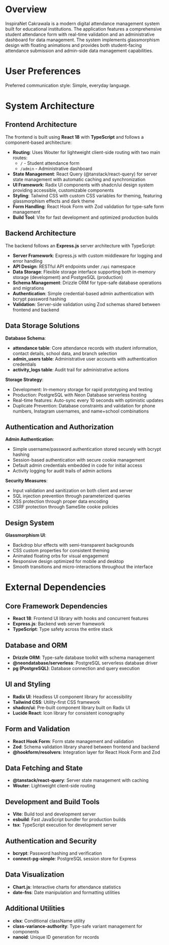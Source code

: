 # Overview

InspiraNet Cakrawala is a modern digital attendance management system built for educational institutions. The application features a comprehensive student attendance form with real-time validation and an administrative dashboard for data management. The system implements glassmorphism design with floating animations and provides both student-facing attendance submission and admin-side data management capabilities.

# User Preferences

Preferred communication style: Simple, everyday language.

# System Architecture

## Frontend Architecture

The frontend is built using **React 18** with **TypeScript** and follows a component-based architecture:

- **Routing**: Uses Wouter for lightweight client-side routing with two main routes:
  - `/` - Student attendance form
  - `/admin` - Administrative dashboard
- **State Management**: React Query (@tanstack/react-query) for server state management with automatic caching and synchronization
- **UI Framework**: Radix UI components with shadcn/ui design system providing accessible, customizable components
- **Styling**: Tailwind CSS with custom CSS variables for theming, featuring glassmorphism effects and dark theme
- **Form Handling**: React Hook Form with Zod validation for type-safe form management
- **Build Tool**: Vite for fast development and optimized production builds

## Backend Architecture

The backend follows an **Express.js** server architecture with TypeScript:

- **Server Framework**: Express.js with custom middleware for logging and error handling
- **API Design**: RESTful API endpoints under `/api` namespace
- **Data Storage**: Flexible storage interface supporting both in-memory storage (development) and PostgreSQL (production)
- **Schema Management**: Drizzle ORM for type-safe database operations and migrations
- **Authentication**: Simple credential-based admin authentication with bcrypt password hashing
- **Validation**: Server-side validation using Zod schemas shared between frontend and backend

## Data Storage Solutions

**Database Schema**:
- **attendance table**: Core attendance records with student information, contact details, school data, and branch selection
- **admin_users table**: Administrative user accounts with authentication credentials
- **activity_logs table**: Audit trail for administrative actions

**Storage Strategy**:
- Development: In-memory storage for rapid prototyping and testing
- Production: PostgreSQL with Neon Database serverless hosting
- Real-time features: Auto-sync every 10 seconds with optimistic updates
- Duplicate Prevention: Database constraints and validation for phone numbers, Instagram usernames, and name+school combinations

## Authentication and Authorization

**Admin Authentication**:
- Simple username/password authentication stored securely with bcrypt hashing
- Session-based authentication with secure cookie management
- Default admin credentials embedded in code for initial access
- Activity logging for audit trails of admin actions

**Security Measures**:
- Input validation and sanitization on both client and server
- SQL injection prevention through parameterized queries
- XSS protection through proper data encoding
- CSRF protection through SameSite cookie policies

## Design System

**Glassmorphism UI**:
- Backdrop blur effects with semi-transparent backgrounds
- CSS custom properties for consistent theming
- Animated floating orbs for visual engagement
- Responsive design optimized for mobile and desktop
- Smooth transitions and micro-interactions throughout the interface

# External Dependencies

## Core Framework Dependencies
- **React 18**: Frontend UI library with hooks and concurrent features
- **Express.js**: Backend web server framework
- **TypeScript**: Type safety across the entire stack

## Database and ORM
- **Drizzle ORM**: Type-safe database toolkit with schema management
- **@neondatabase/serverless**: PostgreSQL serverless database driver
- **pg (PostgreSQL)**: Database connection and query execution

## UI and Styling
- **Radix UI**: Headless UI component library for accessibility
- **Tailwind CSS**: Utility-first CSS framework
- **shadcn/ui**: Pre-built component library built on Radix UI
- **Lucide React**: Icon library for consistent iconography

## Form and Validation
- **React Hook Form**: Form state management and validation
- **Zod**: Schema validation library shared between frontend and backend
- **@hookform/resolvers**: Integration layer for React Hook Form and Zod

## Data Fetching and State
- **@tanstack/react-query**: Server state management with caching
- **Wouter**: Lightweight client-side routing

## Development and Build Tools
- **Vite**: Build tool and development server
- **esbuild**: Fast JavaScript bundler for production builds
- **tsx**: TypeScript execution for development server

## Authentication and Security
- **bcrypt**: Password hashing and verification
- **connect-pg-simple**: PostgreSQL session store for Express

## Data Visualization
- **Chart.js**: Interactive charts for attendance statistics
- **date-fns**: Date manipulation and formatting utilities

## Additional Utilities
- **clsx**: Conditional className utility
- **class-variance-authority**: Type-safe variant management for components
- **nanoid**: Unique ID generation for records